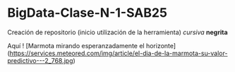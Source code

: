 # BigData-Clase-N-1-SAB25
Creación de repositorio (inicio utilización de la herramienta) 
*cursiva*
**negrita**

Aquí
! [Marmota mirando esperanzadamente el horizonte] (https://services.meteored.com/img/article/el-dia-de-la-marmota-su-valor-predictivo---2_768.jpg)   
